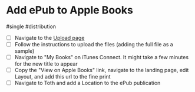 # Add ePub to Apple Books

#single #distribution

- [ ] Navigate to the [Upload page](https://authors.apple.com/epub-upload)
- [ ] Follow the instructions to upload the files (adding the full file as a sample)
- [ ] Navigate to "My Books" on iTunes Connect. It might take a few minutes for the new title to appear
- [ ] Copy the "View on Apple Books" link, navigate to the landing page, edit Layout, and add this url to the fine print
- [ ] Navigate to Toth and add a Location to the ePub publication
